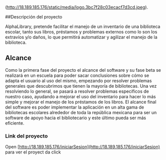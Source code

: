 (http://18.189.185.176/static/media/logo.3bc7f28c03ecacf7d3cd.jpeg).

##Descripción del proyecto

AlphaLibrary, pretende facilitar el manejo de un inventario de una biblioteca escolar, tanto sus libros, préstamos y problemas externos como lo son los extravíos y/o daños, lo que permitirá automatizar y agilizar el manejo de la biblioteca.

## Alcance
Como la primera fase del proyecto el alcance del software y su fase beta se realizará
en un escuela para poder sacar conclusiones sobre cómo se adapta el usuario al uso
del mismo, empezando por resolver problemas generales que descubrimos que tienen
la mayoría de bibliotecas. Una vez resolviendo lo general, se pasará a resolver
problemas específicos de nuestro caso, ayudando a mejorar el uso del inventario para
hacer lo más simple y mejorar el manejo de los préstamos de los libros. El alcance final
del software es poder implementar la aplicación en un alta gama de bibliotecas
escolares alrededor de toda la república mexicana para ser un software de apoyo hacia
el bibliotecario y este último pueda ser más eficiente.

### Link del proyecto


Open [http://18.189.185.176/iniciarSesion](http://18.189.185.176/iniciarSesion) para ver el proyect da click



